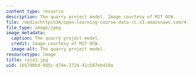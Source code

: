 ```yaml
---
content_type: resource
description: The quarry project model. Image courtesy of MIT OCW.
file: /media/https%3A/open-learning-course-data-rc.s3.amazonaws.com/4-125b-architecture-studio-building-in-landscapes-fall-2005/1657906d9d5cd74e272441c587eb418a_raja1.jpg
file_type: image/jpeg
image_metadata:
  caption: The quarry project model.
  credit: Image courtesy of MIT OCW.
  image-alt: The quarry project model.
resourcetype: Image
title: raja1.jpg
uid: 1657906d-9d5c-d74e-2724-41c587eb418a
---
```

